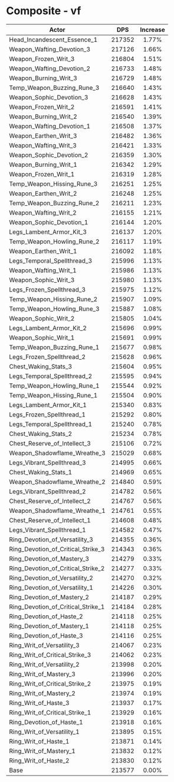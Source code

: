 # Composite - vf
| Actor | DPS | Increase |
|---|:---:|:---:|
|Head_Incandescent_Essence_1|217352|1.77%|
|Weapon_Wafting_Devotion_3|217126|1.66%|
|Weapon_Frozen_Writ_3|216804|1.51%|
|Weapon_Wafting_Devotion_2|216733|1.48%|
|Weapon_Burning_Writ_3|216729|1.48%|
|Temp_Weapon_Buzzing_Rune_3|216640|1.43%|
|Weapon_Sophic_Devotion_3|216628|1.43%|
|Weapon_Frozen_Writ_2|216591|1.41%|
|Weapon_Burning_Writ_2|216540|1.39%|
|Weapon_Wafting_Devotion_1|216508|1.37%|
|Weapon_Earthen_Writ_3|216482|1.36%|
|Weapon_Wafting_Writ_3|216421|1.33%|
|Weapon_Sophic_Devotion_2|216359|1.30%|
|Weapon_Burning_Writ_1|216342|1.29%|
|Weapon_Frozen_Writ_1|216319|1.28%|
|Temp_Weapon_Hissing_Rune_3|216251|1.25%|
|Weapon_Earthen_Writ_2|216248|1.25%|
|Temp_Weapon_Buzzing_Rune_2|216211|1.23%|
|Weapon_Wafting_Writ_2|216155|1.21%|
|Weapon_Sophic_Devotion_1|216144|1.20%|
|Legs_Lambent_Armor_Kit_3|216137|1.20%|
|Temp_Weapon_Howling_Rune_2|216117|1.19%|
|Weapon_Earthen_Writ_1|216092|1.18%|
|Legs_Temporal_Spellthread_3|215996|1.13%|
|Weapon_Wafting_Writ_1|215986|1.13%|
|Weapon_Sophic_Writ_3|215980|1.13%|
|Legs_Frozen_Spellthread_3|215975|1.12%|
|Temp_Weapon_Hissing_Rune_2|215907|1.09%|
|Temp_Weapon_Howling_Rune_3|215887|1.08%|
|Weapon_Sophic_Writ_2|215805|1.04%|
|Legs_Lambent_Armor_Kit_2|215696|0.99%|
|Weapon_Sophic_Writ_1|215691|0.99%|
|Temp_Weapon_Buzzing_Rune_1|215677|0.98%|
|Legs_Frozen_Spellthread_2|215628|0.96%|
|Chest_Waking_Stats_3|215604|0.95%|
|Legs_Temporal_Spellthread_2|215595|0.94%|
|Temp_Weapon_Howling_Rune_1|215544|0.92%|
|Temp_Weapon_Hissing_Rune_1|215504|0.90%|
|Legs_Lambent_Armor_Kit_1|215340|0.83%|
|Legs_Frozen_Spellthread_1|215292|0.80%|
|Legs_Temporal_Spellthread_1|215240|0.78%|
|Chest_Waking_Stats_2|215234|0.78%|
|Chest_Reserve_of_Intellect_3|215106|0.72%|
|Weapon_Shadowflame_Wreathe_3|215029|0.68%|
|Legs_Vibrant_Spellthread_3|214995|0.66%|
|Chest_Waking_Stats_1|214969|0.65%|
|Weapon_Shadowflame_Wreathe_2|214840|0.59%|
|Legs_Vibrant_Spellthread_2|214782|0.56%|
|Chest_Reserve_of_Intellect_2|214767|0.56%|
|Weapon_Shadowflame_Wreathe_1|214761|0.55%|
|Chest_Reserve_of_Intellect_1|214608|0.48%|
|Legs_Vibrant_Spellthread_1|214582|0.47%|
|Ring_Devotion_of_Versatility_3|214355|0.36%|
|Ring_Devotion_of_Critical_Strike_3|214343|0.36%|
|Ring_Devotion_of_Mastery_3|214279|0.33%|
|Ring_Devotion_of_Critical_Strike_2|214277|0.33%|
|Ring_Devotion_of_Versatility_2|214270|0.32%|
|Ring_Devotion_of_Versatility_1|214226|0.30%|
|Ring_Devotion_of_Mastery_2|214187|0.29%|
|Ring_Devotion_of_Critical_Strike_1|214184|0.28%|
|Ring_Devotion_of_Haste_2|214118|0.25%|
|Ring_Devotion_of_Mastery_1|214118|0.25%|
|Ring_Devotion_of_Haste_3|214116|0.25%|
|Ring_Writ_of_Versatility_3|214067|0.23%|
|Ring_Writ_of_Critical_Strike_3|214062|0.23%|
|Ring_Writ_of_Versatility_2|213998|0.20%|
|Ring_Writ_of_Mastery_3|213996|0.20%|
|Ring_Writ_of_Critical_Strike_2|213975|0.19%|
|Ring_Writ_of_Mastery_2|213974|0.19%|
|Ring_Writ_of_Haste_3|213937|0.17%|
|Ring_Writ_of_Critical_Strike_1|213929|0.16%|
|Ring_Devotion_of_Haste_1|213918|0.16%|
|Ring_Writ_of_Versatility_1|213895|0.15%|
|Ring_Writ_of_Haste_1|213871|0.14%|
|Ring_Writ_of_Mastery_1|213832|0.12%|
|Ring_Writ_of_Haste_2|213830|0.12%|
|Base|213577|0.00%|
